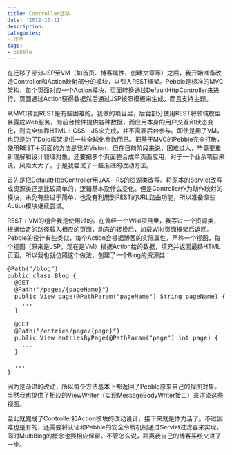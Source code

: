 ```yaml
---
title: Controller迁移
date: '2012-10-11'
description:
categories:
- 技术
tags:
- pebble
---
```


在迁移了部分JSP至VM（如首页、博客属性、创建文章等）之后，我开始准备改造Controller和Action映射部分的模块，以引入REST框架。Pebble是标准的MVC架构，每个页面对应一个Action模块，页面转换通过DefaultHttpController来进行，页面通过Action获得数据然后通过JSP按照模板来生成，而且支持主题。

从MVC转到REST是有些困难的。我做的项目里，后台部分使用REST将领域模型暴露成Web服务，为前台控件提供各种数据，而应用本身的用户交互和状态变化，则完全依靠HTML＋CSS＋JS来完成，并不需要后台参与。即使是用了VM，也只是为了Dojo框架提供一些全球化参数而已。把基于MVC的Pebble完全打散，使用REST＋页面的方法是我的Vision，但在目前阶段来说，困难过大，毕竟要重新理解和设计领域对象，还要把多个页面整合成单页面应用，对于一个业余项目来说，风险太大了。于是我尝试了一些渐进的改动方法。

首先是把DefaultHttpController用JAX－RS的资源类改写。将原本的Servlet改写成资源类还是比较简单的，逻辑基本没什么变化。但是Controller作为动作映射的模块，未免有些过于简单，也没有利用到REST的URL路由功能，所以准备拿些Action模块继续尝试。

REST＋VM的组合我是使用过的。在曾经一个Wiki项目里，我写过一个资源类，根据给定的路径载入相应的页面，动态的转换后，加载Wiki页面框架后返回。Pebble的设计有些类似，每个Action会根据博客的实际属性，声称一个视图，每个视图（原来是JSP，现在是VM）根据Action给的数据，填充并返回最终HTML页面。所以我也就仿照这个做法，创建了一个Blog的资源类：
<pre>@Path("/blog")
public class Blog {
  @GET
  @Path("/pages/{pageName}")
  public View page(@PathParam("pageName") String pageName) {
    ...
  }

  @GET
  @Path("/entries/page/{page}")
  public View entriesByPage(@PathParam("page") int page) {
    ...
  }

  ...
}</pre>
因为是渐进的改动，所以每个方法基本上都返回了Pebble原来自己的视图对象。当然我也提供了相应的ViewWriter（实现MessageBodyWriter接口）来渲染这些视图。

至此就完成了Controller和Action模块的改动设计，接下来就是体力活了。不过困难也是有的，还需要将认证和Pebble的安全令牌机制通过Servlet过滤器来实现，同时MultiBlog的概念也要相应保留。不管怎么说，距离我自己的博客系统又进了一步。
